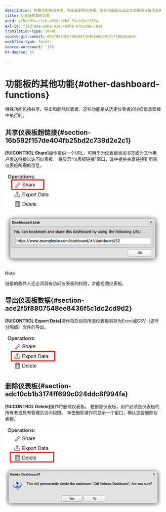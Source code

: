 ```yaml
---
description: 特殊功能包括共享、导出和删除仪表板，这些功能是从选定仪表板的详细信息面板中执行的。
title: 功能板的其他功能
uuid: 4f5ed0fa-c1eb-4059-9fb5-33e1d0e2f85a
exl-id: f11d7aae-19b9-43e8-9abe-0702c0a53e3e
translation-type: tm+mt
source-git-commit: d9df90242ef96188f4e4b5e6d04cfef196b0a628
workflow-type: tm+mt
source-wordcount: '178'
ht-degree: 3%

---
```


# 功能板的其他功能{#other-dashboard-functions}

特殊功能包括共享、导出和删除仪表板，这些功能是从选定仪表板的详细信息面板中执行的。

## 共享仪表板超链接{#section-16b592f157de404fb25bd2c739d2e2c1}

**[!UICONTROL Share]**&#x200B;操作提供一个URL，可用于为仪表板添加书签或为其他用户发送链接以访问仪表板。 将显示“仪表板链接”窗口，其中提供共享链接到所需仪表板所需的信息。

![](assets/share.png)

![](assets/dashboard_link.png)

>[!NOTE]
>
>链接的收件人还必须具有访问仪表板的权限，才能视图仪表板。

## 导出仪表板数据{#section-ace2f5f8807548ee8436f5c1dc2cd9d2}

**[!UICONTROL Export Data]**&#x200B;操作将启动将所选仪表板另存为Excel或CSV（逗号分隔值）文件的导出。

![](assets/export_data.png)

## 删除仪表板{#section-adc10cb1b3174ff699c024ddc8f994fa}

**[!UICONTROL Delete]**&#x200B;操作将删除仪表板。 要删除仪表板，用户必须是仪表板的所有者或具有管理员访问权限。 单击删除操作将显示一个窗口，确认您要删除仪表板。

![](assets/delete.png)

![](assets/delete2.png)
